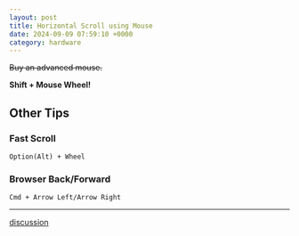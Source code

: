 ```yaml
---
layout: post
title: Horizontal Scroll using Mouse
date: 2024-09-09 07:59:10 +0000
category: hardware
---
```


<del>Buy an advanced mouse.</del>

**Shift + Mouse Wheel!**

## Other Tips

### Fast Scroll

```
Option(Alt) + Wheel
```

### Browser Back/Forward

```
Cmd + Arrow Left/Arrow Right
```


---
[discussion](https://github.com/junkpiano/til/issues/37)
